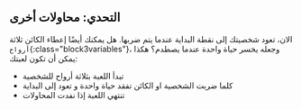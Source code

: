 ## التحدي: محاولات أخرى

الان، تعود شخصيتك إلى نقطة البداية عندما يتم ضربها. هل يمكنك أيضًا إعطاء الكائن ثلاثة `أرواح`{:class="block3variables"}، وجعله يخسر حياة واحدة عندما يصطدم؟ هكذا يمكن أن تكون لعبتك:

+ تبدأ اللعبة بثلاثة أرواح للشخصية
+ كلما ضربت الشخصية او الكائن تفقد حياة واحدة و تعود إلى البداية
+ تنتهي اللعبة إذا نفدت المحاولات